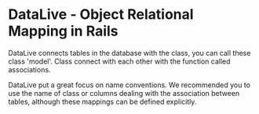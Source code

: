 # DataLive - Object Relational Mapping in Rails

DataLive connects tables in the database with the class, you can call these class
'model'. Class connect with each other with the function called associations.

DataLive put a great focus on name conventions. We recommended you to use the
name of class or columns dealing with the association between tables, although
these mappings can be defined explicitly.
